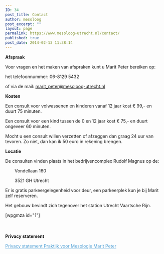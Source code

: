 ```yaml
---
ID: 34
post_title: Contact
author: mesoloog
post_excerpt: ""
layout: page
permalink: https://www.mesoloog-utrecht.nl/contact/
published: true
post_date: 2014-02-13 11:38:14
---
```

<strong>Afspraak</strong>

Voor vragen en het maken van afspraken kunt u Marit Peter bereiken op:

het telefoonnummer: 06-8129 5432

of via de mail: <a href="mailto:maritpeter.mesologie@gmail.com">marit_peter@mesoloog-utrecht.nl</a>

<strong>Kosten</strong>

Een consult voor volwassenen en kinderen vanaf 12 jaar kost € 99,- en duurt 75 minuten.

Een consult voor een kind tussen de 0 en 12 jaar kost € 75,- en duurt ongeveer 60 minuten.

Mocht u een consult willen verzetten of afzeggen dan graag 24 uur van tevoren. Zo niet, dan kan ik 50 euro in rekening brengen.

<strong>Locatie</strong>

De consulten vinden plaats in het bedrijvencomplex Rudolf Magnus op de:
<p style="padding-left: 30px;">Vondellaan 160</p>
<p style="padding-left: 30px;">3521 GH Utrecht</p>
Er is gratis parkeergelegenheid voor deur, een parkeerplek kun je bij Marit zelf reserveren.

Het gebouw bevindt zich tegenover het station Utrecht Vaartsche Rijn.
<div style="padding-bottom: 50px;">[wpgmza id="1"]</div>
<strong>Privacy statement</strong>

<span style="color: #4a9dd4;"><a style="color: #4a9dd4;" href="https://www.mesoloog-utrecht.nl/wp-content/uploads/2018/06/Privacy-statement-Praktijk-voor-Mesologie-Marit-Peter.pdf">Privacy statement Praktijk voor Mesologie Marit Peter</a></span>